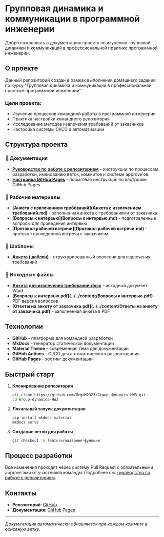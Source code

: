 # Групповая динамика и коммуникации в программной инженерии

Добро пожаловать в документацию проекта по изучению групповой динамики и коммуникаций в профессиональной практике программной инженерии.

## О проекте

Данный репозиторий создан в рамках выполнения домашнего задания по курсу "Групповая динамика и коммуникации в профессиональной практике программной инженерии". 

### Цели проекта:
- Изучение процессов командной работы в программной инженерии
- Практика настройки командного репозитория
- Исследование методов извлечения требований от заказчиков
- Настройка системы CI/CD и автоматизации

## Структура проекта

### 📁 Документация
- **[Руководство по работе с репозиторием](contribution.md)** - инструкции по процессам разработки, именованию веток, коммитов и системе approve'ов
- **[Настройка GitHub Pages](github-pages-setup.md)** - пошаговая инструкция по настройке GitHub Pages

### 📁 Рабочие материалы
- **[Анкета с извлечением требований](Анкета с извлечением требований.md)** - заполненная анкета с требованиями от заказчика
- **[Вопросы к интервью](Вопросы к интервью.md)** - подготовленные вопросы для проведения интервью
- **[Протокол рабочей встречи](Протокол рабочей встречи.md)** - протокол проведенной встречи с заказчиком

### 📁 Шаблоны
- **[Анкета (шаблон)](content/questionnaire.md)** - структурированный опросник для извлечения требований

### 📁 Исходные файлы
- **[Анкета для извлечения требований.docx](../../content/Анкета_для_извлечения_требований.docx)** - исходный документ Word
- **[Вопросы к интервью.pdf](../../content/Вопросы к интервью.pdf)** - PDF версия вопросов
- **[Ответы на анкету от заказчика.pdf](../../content/Ответы на анкету от заказчика.pdf)** - заполненная анкета в PDF

## Технологии

- **GitHub** - платформа для командной разработки
- **MkDocs** - генератор статической документации
- **Material Theme** - современная тема для документации
- **GitHub Actions** - CI/CD для автоматического развертывания
- **GitHub Pages** - хостинг документации

## Быстрый старт

1. **Клонирование репозитория**
   ```bash
   git clone https://github.com/MegoM2323/Group-dynamics-HW3.git
   cd Group-dynamics-HW3
   ```

2. **Локальный запуск документации**
   ```bash
   pip install mkdocs-material
   mkdocs serve
   ```

3. **Создание ветки для работы**
   ```bash
   git checkout -b feature/название-функции
   ```

## Процесс разработки

Все изменения проходят через систему Pull Request с обязательными approve'ами от участников команды. Подробнее см. [руководство по работе с репозиторием](contribution.md).

## Контакты

- **Репозиторий**: [GitHub](https://github.com/MegoM2323/Group-dynamics-HW3)
- **Документация**: [GitHub Pages](https://megom2323.github.io/Group-dynamics-HW3/)

---

*Документация автоматически обновляется при каждом коммите в основную ветку.*
